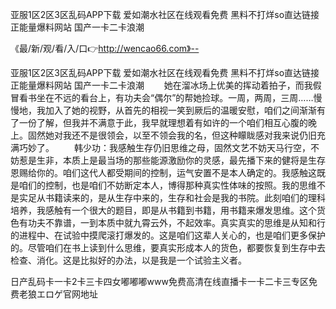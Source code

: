 亚服1区2区3区乱码APP下载
爱如潮水社区在线观看免费
黑料不打烊so直达链接正能量爆料网站
国产一卡二卡浪潮


《最/新/观/看/入/口👉http://wencao66.com》--

亚服1区2区3区乱码APP下载
爱如潮水社区在线观看免费
黑料不打烊so直达链接正能量爆料网站
国产一卡二卡浪潮
　　她在溜冰场上优美的挥动着拍子，而我假冒看书坐在不远的看台上，有功夫会“偶尔”的帮她捡球。一周，两周，三周……慢慢地，我加入了她的视野，从首先的相视一笑到厥后的温暖安慰，咱们之间渐渐有了一份了解，但我并不满意于此，我早就理想着有如许的一个咱们相互心腹的晚上。固然她对我还不是很领会，以至不领会我的名，但这种矇眬感对我来说仍旧充满巧妙了。
　　韩少功：我感触生存仍旧思维之母，固然文艺不妨天马行空，不妨惹是生非，本质上是最当场的那些能源激励你的灵感，最先播下来的健将是生存恩赐给你的。咱们这代人都受期间的控制，运气安置不是本人确定的。我感触这既是咱们的控制，也是咱们不妨断定本人，博得那种真实性体味的按照。我的思维不是实足从书籍读来的，是从生存中来的，生存和社会是我的书院。此刻咱们的理科培养，我感触有一个很大的题目，即是从书籍到书籍，用书籍来爆发思维。这个货色有功夫不靠谱，一到本质中就九霄云外，不起效率。真实真实的思维是从知和行的进程中、在试验中摸爬滚打爆发的。这是咱们这辈人关心的，也是咱们更多保护的。尽管咱们在书上读到什么思维，要真实形成本人的货色，都要恢复到生存中去检查、消化。这是比拟好的办法，以是我是一个试验主义者。





日产乱码卡一卡2卡三卡四女嘟嘟嘟www免费高清在线直播卡一卡二卡三专区免费老狼エロゲ官网地址
